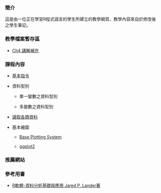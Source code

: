 ### **簡介**
這是由一位正在學習R程式語言的學生所建立的教學網頁，教學內容來自於修改後之學生筆記。

### **教學檔案暫存區**

- [Ch4 講解補充](https://hank830214.github.io/r_prg_web/ch4_adjust)

### **課程內容**
- [基本指令](https://hank830214.github.io/r_prg_web/basic)

- 資料型別

    - 單一變數之資料型別

    - 多變數之資料型別
  
- [讀取各類資料](https://hank830214.github.io/r_prg_web/read_data)

- 基本繪圖

    - [Base Plotting System](https://hank830214.github.io/r_prg_web/based_plotting)

    - [ggplot2](https://hank830214.github.io/r_prg_web/ggplot2)

### **推薦網站**

### **參考用書**

- [R軟體-資料分析基礎與應用 Jared P. Lander著](http://www.flag.com.tw/book/bookinfo.asp?bokno=F8736)
